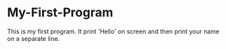 # My-First-Program
This is my first program. It print 'Hello' on screen and then print your name on a separate line.

